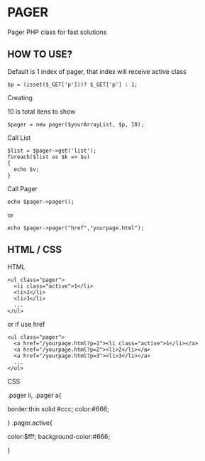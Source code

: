 
# PAGER
Pager PHP class for fast solutions


HOW TO USE?
-----------


Default is 1 index of pager, that index will receive active class 

```
$p = (isset($_GET['p']))? $_GET['p'] : 1;  
```

Creating

10 is total itens to show
```
$pager = new pager($yourArrayList, $p, 10);
```
Call List
```
$list = $pager->get('list');
foreach($list as $k => $v)
{
  echo $v;
}
```
Call Pager
```
echo $pager->pager();
```
or
```
echo $pager->pager("href","yourpage.html");
```


HTML / CSS
-----------

HTML
```
<ul class="pager">
  <li class="active">1</li>
  <li>2</li>
  <li>3</li>
  ...
</ul>
```
or if use href
```
<ul class="pager">
  <a href="/yourpage.html?p=1"><li class="active">1</li></a>
  <a href="/yourpage.html?p=2"><li>2</li></a>
  <a href="/yourpage.html?p=3"><li>3</li></a>
  ...
</ul>
```

CSS

.pager li, .pager a{

  border:thin solid #ccc; 
  color:#666;
  
}
.pager.active{

  color:$fff;
  background-color:#666;
  
}
```
